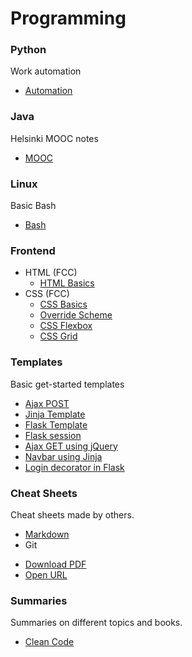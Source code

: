 # Programming

### Python
Work automation
  * [Automation](https://github.com/banjoanton/notebook/blob/master/notes/python/python_automation.md)

### Java
Helsinki MOOC notes
  * [MOOC](https://github.com/banjoanton/notebook/blob/master/notes/java/mooc.md)

### Linux
Basic Bash
  * [Bash](https://github.com/banjoanton/notebook/blob/master/notes/linux/linux.md)

### Frontend
- HTML (FCC)
  * [HTML Basics](https://github.com/banjoanton/notebook/blob/master/notes/frontend/html_basics.md)
- CSS (FCC)
  * [CSS Basics](https://github.com/banjoanton/notebook/blob/master/notes/frontend/css_basics.md)
  * [Override Scheme](https://github.com/banjoanton/notebook/blob/master/notes/frontend/override_scheme.md)
  * [CSS Flexbox](https://github.com/banjoanton/notebook/blob/master/notes/frontend/css_flexbox.md)
  * [CSS Grid](https://github.com/banjoanton/notebook/blob/master/notes/frontend/css_grid.md)

### Templates
Basic get-started templates
  * [Ajax POST](https://github.com/banjoanton/notebook/blob/master/notes/templates/ajax.md)
  * [Jinja Template](https://github.com/banjoanton/notebook/blob/master/notes/templates/jinja.md)
  * [Flask Template](https://github.com/banjoanton/notebook/blob/master/notes/templates/flask.md)
  * [Flask session](https://github.com/banjoanton/notebook/blob/master/notes/templates/flask_session.md)
  * [Ajax GET using jQuery](https://github.com/banjoanton/notebook/blob/master/notes/templates/ajax_jquery.md)
  * [Navbar using Jinja](https://github.com/banjoanton/notebook/blob/master/notes/templates/navbar.md)
  * [Login decorator in Flask](https://github.com/banjoanton/notebook/blob/master/notes/templates/login_decorator.md)
### Cheat Sheets
Cheat sheets made by others.
* [Markdown](https://github.com/adam-p/markdown-here/wiki/Markdown-Cheatsheet)
* Git
 - [Download PDF](https://www.atlassian.com/dam/jcr:8132028b-024f-4b6b-953e-e68fcce0c5fa/atlassian-git-cheatsheet.pdf)
 - [Open URL](https://imgur.com/a/jJbAnko)
 
 ### Summaries
 Summaries on different topics and books.
 * [Clean Code](https://github.com/jbarroso/clean-code)
 
